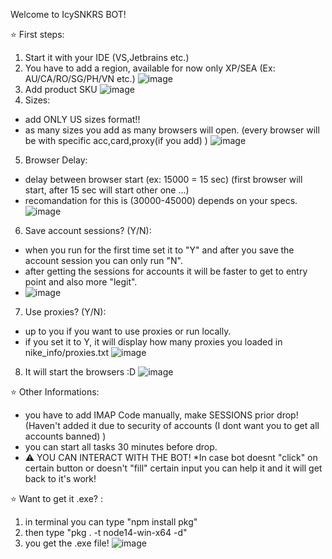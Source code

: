 Welcome to IcySNKRS BOT!

⭐ First steps:

1. Start it with your IDE (VS,Jetbrains etc.)
2. You have to add a region, available for now only XP/SEA (Ex: AU/CA/RO/SG/PH/VN etc.)
![image](https://github.com/icysnkrs/IcySNKRS-NikeBot/assets/137155969/5dcde8f9-be2a-4c88-8c04-defac4a22e19)
3. Add product SKU
![image](https://github.com/icysnkrs/IcySNKRS-NikeBot/assets/137155969/cb41c797-4152-416a-8e0d-b48b0ead1695)
4. Sizes:
- add ONLY US sizes format!!
- as many sizes you add as many browsers will open. (every browser will be with specific acc,card,proxy(if you add) )
![image](https://github.com/icysnkrs/IcySNKRS-NikeBot/assets/137155969/f560ef76-9bb7-4131-82d8-d9598751adc1)
5. Browser Delay:
- delay between browser start (ex: 15000 = 15 sec) (first browser will start, after 15 sec will start other one ...)
- recomandation for this is (30000-45000) depends on your specs.
![image](https://github.com/icysnkrs/IcySNKRS-NikeBot/assets/137155969/a35e0725-1ff4-49ed-b09e-e3f922632283)
6. Save account sessions? (Y/N):
- when you run for the first time set it to "Y" and after you save the account session you can only run "N".
- after getting the sessions for accounts it will be faster to get to entry point and also more "legit".
- ![image](https://github.com/icysnkrs/IcySNKRS-NikeBot/assets/137155969/62f36050-cf5c-4d60-a47a-14da36cc552d)

7. Use proxies? (Y/N):
- up to you if you want to use proxies or run locally.
- if you set it to Y, it will display how many proxies you loaded in nike_info/proxies.txt
![image](https://github.com/icysnkrs/IcySNKRS-NikeBot/assets/137155969/230e8e5f-e1ef-4751-9048-0a97e6f98959)
8. It will start the browsers :D
![image](https://github.com/icysnkrs/IcySNKRS-NikeBot/assets/137155969/d08b01d3-e12c-46de-977d-c3131e54e0f4)


⭐ Other Informations:
- you have to add IMAP Code manually, make SESSIONS prior drop! (Haven't added it due to security of accounts (I dont want you to get all accounts banned) )
- you can start all tasks 30 minutes before drop.
- ⚠ YOU CAN INTERACT WITH THE BOT! *In case bot doesnt "click" on certain button or doesn't "fill" certain input you can help it and it will get back to it's work!

⭐ Want to get it .exe? :
1. in terminal you can type "npm install pkg"
2. then type "pkg . -t  node14-win-x64 -d"
3. you get the .exe file!
![image](https://github.com/icysnkrs/IcySNKRS-NikeBot/assets/137155969/1ff939a0-d72f-441e-91d9-47b2ee4af059)
